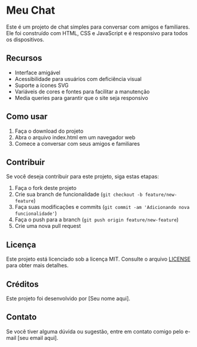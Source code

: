 # Meu Chat

Este é um projeto de chat simples para conversar com amigos e familiares. Ele foi construído com HTML, CSS e JavaScript e é responsivo para todos os dispositivos.

## Recursos
- Interface amigável
- Acessibilidade para usuários com deficiência visual
- Suporte a ícones SVG
- Variáveis de cores e fontes para facilitar a manutenção
- Media queries para garantir que o site seja responsivo

## Como usar
1. Faça o download do projeto
2. Abra o arquivo index.html em um navegador web
3. Comece a conversar com seus amigos e familiares

## Contribuir
Se você deseja contribuir para este projeto, siga estas etapas:
1. Faça o fork deste projeto
2. Crie sua branch de funcionalidade (`git checkout -b feature/new-feature`)
3. Faça suas modificações e commits (`git commit -am 'Adicionando nova funcionalidade'`)
4. Faça o push para a branch (`git push origin feature/new-feature`)
5. Crie uma nova pull request

## Licença
Este projeto está licenciado sob a licença MIT. Consulte o arquivo [LICENSE](LICENSE) para obter mais detalhes.

## Créditos
Este projeto foi desenvolvido por [Seu nome aqui].

## Contato
Se você tiver alguma dúvida ou sugestão, entre em contato comigo pelo e-mail [seu email aqui].
